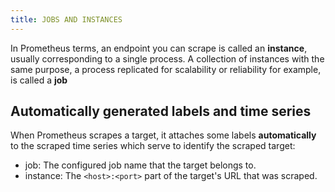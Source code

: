 ```yaml
---
title: JOBS AND INSTANCES
---
```


In Prometheus terms, an endpoint you can scrape is called an **instance**, usually corresponding to a single process. A collection of instances with the same purpose, a process replicated for scalability or reliability for example, is called a **job**

## Automatically generated labels and time series

When Prometheus scrapes a target, it attaches some labels **automatically** to the scraped time series which serve to identify the scraped target:

- job: The configured job name that the target belongs to.
- instance: The `<host>:<port>` part of the target's URL that was scraped.
